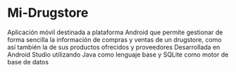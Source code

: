 # Mi-Drugstore
Aplicación móvil destinada a plataforma Android que permite gestionar de forma sencilla la información de compras y ventas de un drugstore, como así también la de sus productos ofrecidos y proveedores
Desarrollada en Android Studio utilizando Java como lenguaje base y SQLite como motor de base de datos
